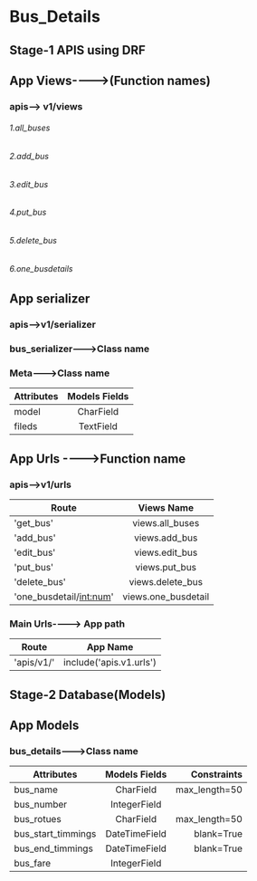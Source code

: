 # Bus_Details
## Stage-1 APIS using DRF           
## App Views---->(Function names)
### apis--> v1/views
###### 1.all_buses
###### 2.add_bus
###### 3.edit_bus
###### 4.put_bus
###### 5.delete_bus
###### 6.one_busdetails

## App serializer
### apis-->v1/serializer
### bus_serializer--->Class name
### Meta--->Class name

| Attributes    | Models Fields | 
| ------------- |:-------------:|
| model         | CharField     |
| fileds        | TextField     | 

## App Urls ---->Function name
### apis-->v1/urls


|   Route                  |   Views Name            |   
| ----------------------   |:-----------------------:|
| 'get_bus'                | views.all_buses         | 
| 'add_bus'                | views.add_bus           |  
| 'edit_bus'               | views.edit_bus          |    
| 'put_bus'                | views.put_bus           |  
| 'delete_bus'             | views.delete_bus        |  
| 'one_busdetail/<int:num>'| views.one_busdetail     | 

### Main Urls----> App path
|   Route             |   App Name                    |
| --------------------|:-----------------------------:|
| 'apis/v1/'          | include('apis.v1.urls')       |              




## Stage-2 Database(Models)
## App Models
### bus_details--->Class name

| Attributes         | Models Fields | Constraints    |
| -------------      |:-------------:|---------------:|
| bus_name           | CharField     | max_length=50  |
| bus_number         | IntegerField  |                |
| bus_rotues         | CharField     | max_length=50  |
| bus_start_timmings | DateTimeField | blank=True     |
| bus_end_timmings   | DateTimeField | blank=True     |
| bus_fare           | IntegerField  |                |





